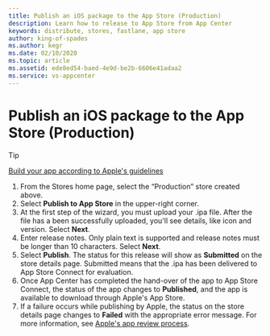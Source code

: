 ```yaml
---
title: Publish an iOS package to the App Store (Production)
description: Learn how to release to App Store from App Center
keywords: distribute, stores, fastlane, app store
author: king-of-spades
ms.author: kegr
ms.date: 02/10/2020
ms.topic: article
ms.assetid: ede8ed54-baed-4e9d-be2b-6606e41adaa2
ms.service: vs-appcenter
---
```


# Publish an iOS package to the App Store (Production)

> [!TIP]
> [Build your app according to Apple's guidelines](https://developer.apple.com/app-store/submissions/)

1. From the Stores home page, select the “Production” store created above.
2. Select **Publish to App Store** in the upper-right corner.
3. At the first step of the wizard, you must upload your .ipa file. After the file has a been successfully uploaded, you'll see details, like icon and version. Select **Next**.
4. Enter release notes. Only plain text is supported and release notes must be longer than 10 characters. Select **Next**.
5. Select **Publish**. The status for this release will show as **Submitted** on the store details page. Submitted means that the .ipa has been delivered to App Store Connect for evaluation.
6. Once App Center has completed the hand-over of the app to App Store Connect, the status of the app changes to **Published**, and the app is available to download through Apple's App Store.
7. If a failure occurs while publishing by Apple, the status on the store details page changes to **Failed** with the appropriate error message. For more information, see [Apple's app review process](https://developer.apple.com/support/app-review/).
